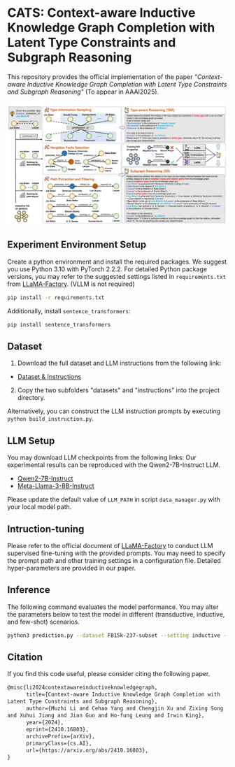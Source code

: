# CATS: Context-aware Inductive Knowledge Graph Completion with Latent Type Constraints and Subgraph Reasoning

This repository provides the official implementation of the paper *"Context-aware Inductive Knowledge Graph Completion with Latent Type Constraints and Subgraph Reasoning"* (To appear in AAAI2025).

![CATS](CATS.png)

## Experiment Environment Setup
Create a python environment and install the required packages. We suggest you use Python 3.10 with PyTorch 2.2.2.
For detailed Python package versions, you may refer to the suggested settings listed in `requirements.txt` from [LLaMA-Factory](https://github.com/hiyouga/LLaMA-Factory/blob/main/requirements.txt). (VLLM is not required) 

```bash
pip install -r requirements.txt
```
   
Additionally, install `sentence_transformers`:

```bash
pip install sentence_transformers
```

## Dataset

1. Download the full dataset and LLM instructions from the following link:

- [Dataset &amp; Instructions](https://drive.google.com/drive/folders/17C3BsllCWy_TK3B5WwCjxPQo2heuLJPz?usp=drive_link)

2. Copy the two subfolders "datasets" and "instructions" into the project directory.
 
Alternatively, you can construct the LLM instruction prompts by executing `python build_instruction.py`.

## LLM Setup

You may download LLM checkpoints from the following links:
Our experimental results can be reproduced with the Qwen2-7B-Instruct LLM. 

- [Qwen2-7B-Instruct](https://huggingface.co/Qwen/Qwen2-7B-Instruct)
- [Meta-Llama-3-8B-Instruct](https://huggingface.co/meta-llama/Meta-Llama-3-8B-Instruct)

Please update the default value of `LLM_PATH` in script `data_manager.py` with your local model path.

## Intruction-tuning

Please refer to the official document of [LLaMA-Factory](https://github.com/hiyouga/LLaMA-Factory/) to conduct LLM supervised fine-tuning with the provided prompts. You may need to specify the prompt path and other training settings in a configuration file. Detailed hyper-parameters are provided in our paper. 

## Inference

The following command evaluates the model performance. You may alter the parameters below to test the model in different (transductive, inductive, and few-shot) scenarios.

```bash
python3 prediction.py --dataset FB15k-237-subset --setting inductive --training_size full --model_name {model_path_after_sft} --prompt_type CATS --subgraph_type together --path_type degree
```

## Citation

If you find this code useful, please consider citing the following paper.
```
@misc{li2024contextawareinductiveknowledgegraph,
      title={Context-aware Inductive Knowledge Graph Completion with Latent Type Constraints and Subgraph Reasoning}, 
      author={Muzhi Li and Cehao Yang and Chengjin Xu and Zixing Song and Xuhui Jiang and Jian Guo and Ho-fung Leung and Irwin King},
      year={2024},
      eprint={2410.16803},
      archivePrefix={arXiv},
      primaryClass={cs.AI},
      url={https://arxiv.org/abs/2410.16803}, 
}
```
